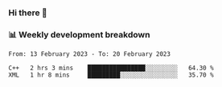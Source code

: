 ### Hi there 👋

### 📊 Weekly development breakdown
<!--START_SECTION:waka-->

```text
From: 13 February 2023 - To: 20 February 2023

C++   2 hrs 3 mins    ████████████████░░░░░░░░░   64.30 %
XML   1 hr 8 mins     █████████░░░░░░░░░░░░░░░░   35.70 %
```

<!--END_SECTION:waka-->
